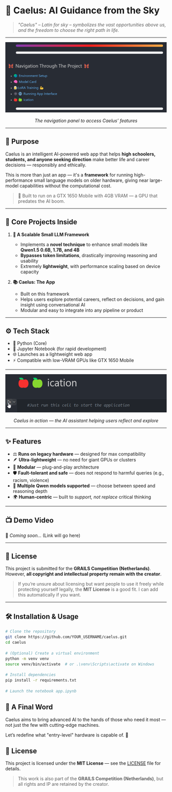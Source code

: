 # 🌌 Caelus: AI Guidance from the Sky

> _"Caelus" – Latin for sky – symbolizes the vast opportunities above us, and the freedom to choose the right path in life._

---

![Navigation Panel](static/img/Navigation.png)

<p align="center"><i>The navigation panel to access Caelus’ features</i></p>

---

## 🎯 Purpose

Caelus is an intelligent AI-powered web app that helps **high schoolers, students, and anyone seeking direction** make better life and career decisions — responsibly and ethically.

This is more than just an app — it's a **framework** for running high-performance small language models on older hardware, giving near large-model capabilities without the computational cost.

> 🚀 Built to run on a GTX 1650 Mobile with 4GB VRAM — a GPU that predates the AI boom.

---

## 🔬 Core Projects Inside

1. **🧠 A Scalable Small LLM Framework**

   - Implements a **novel technique** to enhance small models like **Qwen1.5 0.6B, 1.7B, and 4B**
   - **Bypasses token limitations**, drastically improving reasoning and usability
   - Extremely **lightweight**, with performance scaling based on device capacity

2. **📚 Caelus: The App**
   - Built on this framework
   - Helps users explore potential careers, reflect on decisions, and gain insight using conversational AI
   - Modular and easy to integrate into any pipeline or product

---

## ⚙️ Tech Stack

- 🐍 Python (Core)
- 📓 Jupyter Notebook (for rapid development)
- 🌐 Launches as a lightweight web app
- ⚡️ Compatible with low-VRAM GPUs like GTX 1650 Mobile

---

![App Running](static/img/app_run.png)

<p align="center"><i>Caelus in action — the AI assistant helping users reflect and explore</i></p>

---

## ✨ Features

- ⚖️ **Runs on legacy hardware** — designed for max compatibility
- 🪶 **Ultra-lightweight** — no need for giant GPUs or clusters
- 🧩 **Modular** — plug-and-play architecture
- 🛡️ **Fault-tolerant and safe** — does not respond to harmful queries (e.g., racism, violence)
- 🤖 **Multiple Qwen models supported** — choose between speed and reasoning depth
- 🌍 **Human-centric** — built to _support, not replace_ critical thinking

---

## 📺 Demo Video

🎥 _Coming soon…_ (Link will go here)

---

## 🔐 License

This project is submitted for the **GRAILS Competition (Netherlands)**.  
However, **all copyright and intellectual property remain with the creator**.

> If you’re unsure about licensing but want people to use it freely while protecting yourself legally, the **MIT License** is a good fit. I can add this automatically if you want.

---

## 🛠️ Installation & Usage

```bash
# Clone the repository
git clone https://github.com/YOUR_USERNAME/caelus.git
cd caelus

# (Optional) Create a virtual environment
python -m venv venv
source venv/bin/activate  # or .\venv\Scripts\activate on Windows

# Install dependencies
pip install -r requirements.txt

# Launch the notebook app.ipynb
```

## 🙌 A Final Word

Caelus aims to bring advanced AI to the hands of those who need it most — not just the few with cutting-edge machines.

Let’s redefine what "entry-level" hardware is capable of. 🌠

## 🔐 License

This project is licensed under the **MIT License** — see the [LICENSE](./LICENSE) file for details.

> This work is also part of the **GRAILS Competition (Netherlands)**, but all rights and IP are retained by the creator.

